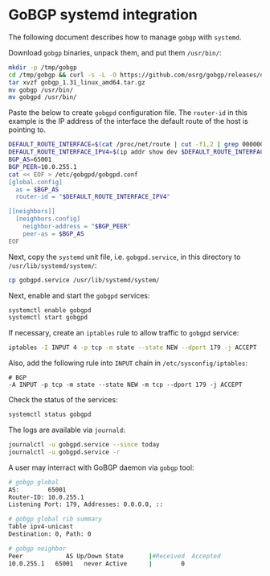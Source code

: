 # GoBGP systemd integration

The following document describes how to manage `gobgp` with `systemd`.

Download `gobgp` binaries, unpack them, and put them `/usr/bin/`:

```bash
mkdir -p /tmp/gobgp
cd /tmp/gobgp && curl -s -L -O https://github.com/osrg/gobgp/releases/download/v1.31/gobgp_1.31_linux_amd64.tar.gz
tar xvzf gobgp_1.31_linux_amd64.tar.gz
mv gobgp /usr/bin/
mv gobgpd /usr/bin/
```

Paste the below to create `gobgpd` configuration file. The `router-id` in this
example is the IP address of the interface the default route of the host is
pointing to.

```bash
DEFAULT_ROUTE_INTERFACE=$(cat /proc/net/route | cut -f1,2 | grep 00000000 | cut -f1)
DEFAULT_ROUTE_INTERFACE_IPV4=$(ip addr show dev $DEFAULT_ROUTE_INTERFACE | grep "inet " | sed "s/.*inet //" | cut -d"/" -f1)
BGP_AS=65001
BGP_PEER=10.0.255.1
cat << EOF > /etc/gobgpd/gobgpd.conf
[global.config]
  as = $BGP_AS
  router-id = "$DEFAULT_ROUTE_INTERFACE_IPV4"

[[neighbors]]
  [neighbors.config]
    neighbor-address = "$BGP_PEER"
    peer-as = $BGP_AS
EOF
```

Next, copy the `systemd` unit file, i.e. `gobgpd.service`, in this directory
to `/usr/lib/systemd/system/`:

```bash
cp gobgpd.service /usr/lib/systemd/system/
```

Next, enable and start the `gobgpd` services:

```bash
systemctl enable gobgpd
systemctl start gobgpd
```

If necessary, create an `iptables` rule to allow traffic to `gobgpd` service:

```bash
iptables -I INPUT 4 -p tcp -m state --state NEW --dport 179 -j ACCEPT
```

Also, add the following rule into `INPUT` chain in `/etc/sysconfig/iptables`:

```plaintext
# BGP
-A INPUT -p tcp -m state --state NEW -m tcp --dport 179 -j ACCEPT
```

Check the status of the services:

```bash
systemctl status gobgpd
```

The logs are available via `journald`:

```bash
journalctl -u gobgpd.service --since today
journalctl -u gobgpd.service -r
```

A user may interract with GoBGP daemon via `gobgp` tool:

```bash
# gobgp global
AS:        65001
Router-ID: 10.0.255.1
Listening Port: 179, Addresses: 0.0.0.0, ::

# gobgp global rib summary
Table ipv4-unicast
Destination: 0, Path: 0

# gobgp neighbor
Peer            AS Up/Down State       |#Received  Accepted
10.0.255.1   65001   never Active      |        0
```
